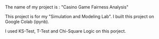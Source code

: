 The name of my project is : "Casino Game Fairness Analysis"

This project is for my "Simulation and Modeling Lab".
I built this project on Google Colab (ipynb).

I used KS-Test, T-Test and Chi-Square Logic on this porject.
